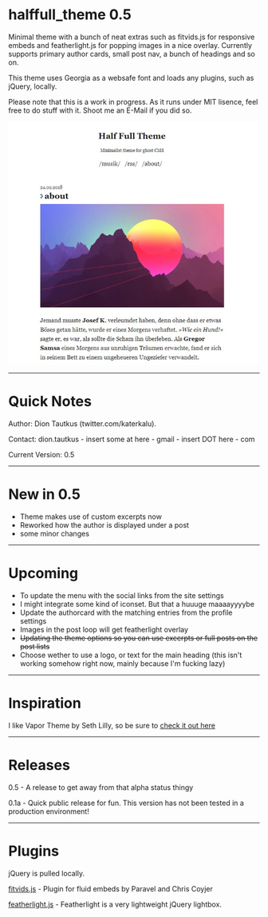 # halffull_theme 0.5
Minimal theme with a bunch of neat extras such as fitvids.js for responsive embeds and featherlight.js for popping images in a nice overlay.
Currently supports primary author cards, small post nav, a bunch of headings and so on.

This theme uses Georgia as a websafe font and loads any plugins, such as jQuery, locally.

Please note that this is a work in progress. As it runs under MIT lisence, feel free to do stuff with it. Shoot me an E-Mail if you did so.

![Some Text](https://github.com/katerkalu/halffull_theme/blob/master/halfffull-preview1.jpg)

---

# Quick Notes

Author: Dion Tautkus (twitter.com/katerkalu).

Contact: dion.tautkus - insert some at here - gmail - insert DOT here - com

Current Version: 0.5

---

# New in 0.5

* Theme makes use of custom excerpts now
* Reworked how the author is displayed under a post
* some minor changes

---

# Upcoming

* To update the menu with the social links from the site settings
* I might integrate some kind of iconset. But that a huuuge maaaayyyybe
* Update the authorcard with the matching entries from the profile settings
* Images in the post loop will get featherlight overlay
* ~~Updating the theme options so you can use excerpts or full posts on the post lists~~
* Choose wether to use a logo, or text for the main heading (this isn't working somehow right now, mainly because I'm fucking lazy)

---

# Inspiration

I like Vapor Theme by Seth Lilly, so be sure to [check it out here](https://github.com/sethlilly/Vapor)

---

# Releases

0.5 - A release to get away from that alpha status thingy

0.1a - Quick public release for fun. This version has not been tested in a production environment!

---

# Plugins

jQuery is pulled locally.

[fitvids.js](http://fitvidsjs.com/) - Plugin for fluid embeds by Paravel and Chris Coyjer

[featherlight.js](https://noelboss.github.io/featherlight/) - Featherlight is a very lightweight jQuery lightbox.

